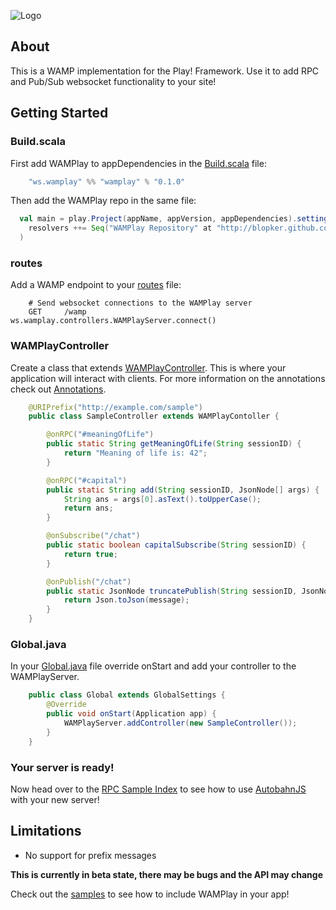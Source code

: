![Logo](https://raw.github.com/blopker/WAMPlay/master/wamplay.png)

About
-----
This is a WAMP implementation for the Play! Framework. Use it to add RPC and Pub/Sub websocket functionality to your site!

Getting Started
---------------

### Build.scala

First add WAMPlay to appDependencies in the [Build.scala](https://github.com/blopker/WAMPlay/blob/master/sample/rpc/project/Build.scala) file:

```scala
	"ws.wamplay" %% "wamplay" % "0.1.0"
```

Then add the WAMPlay repo in the same file:

```scala
  val main = play.Project(appName, appVersion, appDependencies).settings(
    resolvers ++= Seq("WAMPlay Repository" at "http://blopker.github.com/maven-repo/")
  )
```

### routes

Add a WAMP endpoint to your [routes](https://github.com/blopker/WAMPlay/blob/master/sample/rpc/conf/routes) file:

```
	# Send websocket connections to the WAMPlay server
	GET     /wamp                     ws.wamplay.controllers.WAMPlayServer.connect()
```

### WAMPlayController

Create a class that extends [WAMPlayController](https://github.com/blopker/WAMPlay/blob/master/sample/rpc/app/controllers/RPC.java). This is where your application will interact with clients. For more information on the annotations check out [Annotations](https://github.com/blopker/WAMPlay/wiki/Annotations).

```java
	@URIPrefix("http://example.com/sample")
	public class SampleController extends WAMPlayContoller {

		@onRPC("#meaningOfLife")
		public static String getMeaningOfLife(String sessionID) {
			return "Meaning of life is: 42";
		}

		@onRPC("#capital")
		public static String add(String sessionID, JsonNode[] args) {
			String ans = args[0].asText().toUpperCase();
			return ans;
		}

		@onSubscribe("/chat")
		public static boolean capitalSubscribe(String sessionID) {
			return true;
		}

		@onPublish("/chat")
		public static JsonNode truncatePublish(String sessionID, JsonNode event) {
			return Json.toJson(message);
		}
	}
```

### Global.java

In your [Global.java](https://github.com/blopker/WAMPlay/blob/master/sample/rpc/app/Global.java) file override onStart and add your controller to the WAMPlayServer.

```java
	public class Global extends GlobalSettings {
		@Override
		public void onStart(Application app) {
			WAMPlayServer.addController(new SampleController());
		}
	}
```

### Your server is ready!

Now head over to the [RPC Sample Index](https://github.com/blopker/WAMPlay/blob/master/sample/rpc/app/views/index.scala.html) to see how to use [AutobahnJS](http://autobahn.ws/js) with your new server!

Limitations
-----------
- No support for prefix messages

**This is currently in beta state, there may be bugs and the API may change**

Check out the [samples](https://github.com/blopker/WAMPlay/tree/master/sample) to see how to include WAMPlay in your app!
